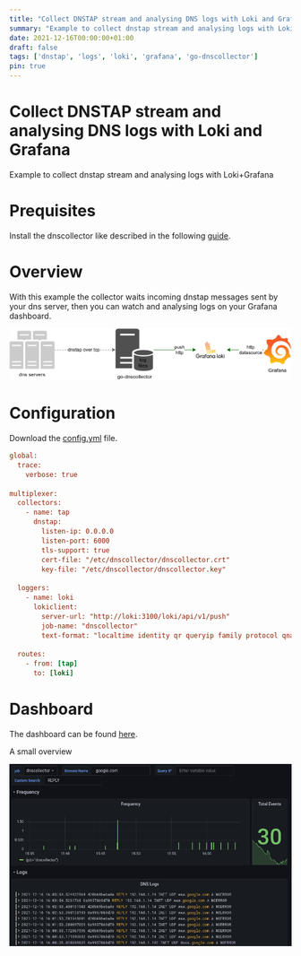 ```yaml
---
title: "Collect DNSTAP stream and analysing DNS logs with Loki and Grafana"
summary: "Example to collect dnstap stream and analysing logs with Loki and Grafana"
date: 2021-12-16T00:00:00+01:00
draft: false
tags: ['dnstap', 'logs', 'loki', 'grafana', 'go-dnscollector']
pin: true
---
```


# Collect DNSTAP stream and analysing DNS logs with Loki and Grafana

Example to collect dnstap stream and analysing logs with Loki+Grafana

# Prequisites

Install the dnscollector like described in the following [guide](https://dmachard.github.io/posts/0007-dnscollector-install-binary/).

# Overview

With this example the collector waits incoming dnstap messages sent by your dns server, then you can watch and analysing logs on your Grafana dashboard.

![prometheus dnscollector](/images/0044/use-case-4.png)

# Configuration

Download the [config.yml](https://github.com/dmachard/go-dnscollector/blob/main/example-config/use-case-4.yml) file. 

```ini
global:
  trace:
    verbose: true

multiplexer:
  collectors:
    - name: tap
      dnstap:
        listen-ip: 0.0.0.0
        listen-port: 6000
        tls-support: true
        cert-file: "/etc/dnscollector/dnscollector.crt"
        key-file: "/etc/dnscollector/dnscollector.key"

  loggers:
    - name: loki
      lokiclient:
        server-url: "http://loki:3100/loki/api/v1/push"
        job-name: "dnscollector"
        text-format: "localtime identity qr queryip family protocol qname qtype rcode"

  routes:
    - from: [tap]
      to: [loki]
```

# Dashboard

The dashboard can be found [here](https://github.com/dmachard/grafana-dashboards/tree/main/Go-DnsCollector).

A small overview 

![dashboard dnscollector](/images/0044/dashboard.png)
